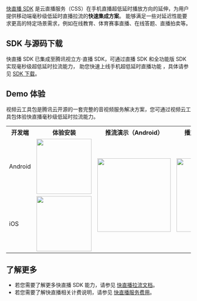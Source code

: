 [快直播 SDK](https://cloud.tencent.com/document/product/454/55880) 是云直播服务（CSS）在手机直播超低延时播放方向的延伸，为用户提供移动端毫秒级低延时直播拉流的**快速集成方案**。 能够满足一些对延迟性能要求更高的特定场景需求，例如在线教育、体育赛事直播、在线答题、直播拍卖等。

## SDK 与源码下载

快直播 SDK 已集成至腾讯视立方·直播 SDK，可通过直播 SDK 和全功能版 SDK 实现毫秒级超低延时拉流能力， 助您快速上线手机超低延时直播功能 ，具体请参见 [SDK 下载](https://cloud.tencent.com/document/product/454/7873)。


## Demo 体验
视频云工具包是腾讯云开源的一套完整的音视频服务解决方案，您可通过视频云工具包体验快直播毫秒级低延时拉流能力。


<table>
  <tr>
    <th><div align="center">开发端</div></th>
    <th><div align="center">体验安装</div></th>
    <th><div align="center">推流演示（Android）</div></th>
    <th><div align="center">播放演示（Android）</div></th>
  </tr>
  <tr>
    <td >Android</td>
    <td style="text-align:center"><img width="150" src="https://main.qcloudimg.com/raw/6790ddaf4ffe4afd0ceb96b309a16496.png"> </td>
    <td rowspan="2">
      <div align="center">
        <img  width="200" src="https://sdk-liteav-1252463788.cos.ap-hongkong.myqcloud.com/doc/res/mlvb/picture/push.gif"/>
      </div>
    </td>
    <td rowspan="2">
      <div align="center">
        <img  width="200"  src="https://sdk-liteav-1252463788.cos.ap-hongkong.myqcloud.com/doc/res/mlvb/picture/pull.gif"/>
      </div>
    </td>
  </tr>
  <tr>
      <td >iOS</td>
    <td style="text-align:center"><img src="https://main.qcloudimg.com/raw/82f6b81a28f310c5edc5c3237e326e2f.png" width="150"></td>
  </tr>
</table>


## 了解更多

- 若您需要了解更多快直播 SDK 能力，请参见 [快直播拉流文档](https://cloud.tencent.com/document/product/454/55880)。
- 若您需要了解快直播相关计费说明，请参见 [快直播服务费用](https://cloud.tencent.com/document/product/267/39136)。

